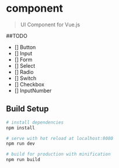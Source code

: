 # component

> UI Component for Vue.js

##TODO
- [] Button
- [] Input
- [] Form
- [] Select
- [] Radio
- [] Switch
- [] Checkbox
- [] InputNumber

## Build Setup

``` bash
# install dependencies
npm install

# serve with hot reload at localhost:8080
npm run dev

# build for production with minification
npm run build
```